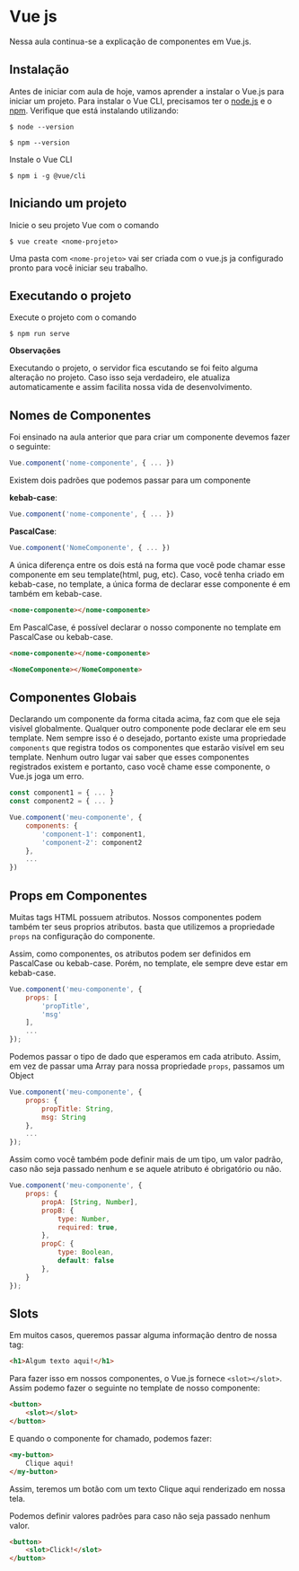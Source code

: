 # Vue js

Nessa aula continua-se a explicação de componentes em Vue.js.

## Instalação

Antes de iniciar com aula de hoje, vamos aprender a instalar o Vue.js
para iniciar um projeto. Para instalar o Vue CLI, precisamos ter o [node.js](https://nodejs.org/pt-br/) e o [npm](https://www.npmjs.com/). Verifique que está instalando utilizando:

```shellscript
$ node --version
```

```shellscript
$ npm --version
```

Instale o Vue CLI

```shellscript
$ npm i -g @vue/cli
```

## Iniciando um projeto

Inicie o seu projeto Vue com o comando 
```shellscript
$ vue create <nome-projeto>
```

Uma pasta com `<nome-projeto>` vai ser criada com o vue.js ja configurado pronto para você iniciar seu trabalho.

## Executando o projeto

Execute o projeto com o comando
```shellscript
$ npm run serve
```

**Observações**

Executando o projeto, o servidor fica escutando se foi feito alguma alteração no projeto. Caso isso seja verdadeiro, ele atualiza automaticamente e assim facilita nossa vida de desenvolvimento.

## Nomes de Componentes

Foi ensinado na aula anterior que para criar um componente devemos fazer o seguinte:
```javascript
Vue.component('nome-componente', { ... })
```

Existem dois padrões que podemos passar para um componente

**kebab-case**:
```javascript
Vue.component('nome-componente', { ... })
```

**PascalCase**:
```javascript
Vue.component('NomeComponente', { ... })
```

A única diferença entre os dois está na forma que você pode chamar esse componente em seu template(html, pug, etc). Caso, você tenha criado em kebab-case, no template, a única forma de declarar esse componente é em também
em kebab-case.

```html
<nome-componente></nome-componente>
```

Em PascalCase, é possível declarar o nosso componente no template em PascalCase ou kebab-case.

```html
<nome-componente></nome-componente>
```

```html
<NomeComponente></NomeComponente>
```

## Componentes Globais

Declarando um componente da forma citada acima, faz com que ele seja visível globalmente.
Qualquer outro componente pode declarar ele em seu template. Nem sempre isso é o desejado,
portanto existe uma propriedade `components` que registra todos os componentes que estarão
visível em seu template. Nenhum outro lugar vai saber que esses componentes registrados existem
e portanto, caso você chame esse componente, o Vue.js joga um erro.

```javascript
const component1 = { ... }
const component2 = { ... }

Vue.component('meu-componente', {
	components: {
		'component-1': component1,
		'component-2': component2
	},
	...
})
```

## Props em Componentes

Muitas tags HTML possuem atributos. Nossos componentes podem também ter seus proprios atributos. basta que utilizemos a propriedade `props` na configuração do componente.

Assim, como componentes, os atributos podem ser definidos em PascalCase ou kebab-case. Porém, no template, ele
sempre deve estar em kebab-case.

```javascript
Vue.component('meu-componente', {
	props: [
		'propTitle',
		'msg'
	],
	...
});
```

Podemos passar o tipo de dado que esperamos em cada atributo. Assim, em vez de passar uma Array para nossa propriedade `props`, passamos um Object

```javascript
Vue.component('meu-componente', {
	props: {
		propTitle: String,
		msg: String
	},
	...
});
```

Assim como você também pode definir mais de um tipo, um valor padrão, caso não seja passado nenhum e se aquele atributo é obrigatório ou não.

```javascript
Vue.component('meu-componente', {
	props: {
		propA: [String, Number],
		propB: {
			type: Number,
			required: true,
		},
		propC: {
			type: Boolean,
			default: false
		},
	}
});
```

## Slots

Em muitos casos, queremos passar alguma informação dentro de nossa tag:
```html
<h1>Algum texto aqui!</h1>
```

Para fazer isso em nossos componentes, o Vue.js fornece `<slot></slot>`. Assim podemo fazer o seguinte no template de nosso componente:
```html
<button>
	<slot></slot>
</button>
```

E quando o componente for chamado, podemos fazer:
```html
<my-button>
	Clique aqui!
</my-button>
```

Assim, teremos um botão com um texto Clique aqui renderizado em nossa tela.

Podemos definir valores padrões para caso não seja passado nenhum valor.

```html
<button>
	<slot>Click!</slot>
</button>
```
